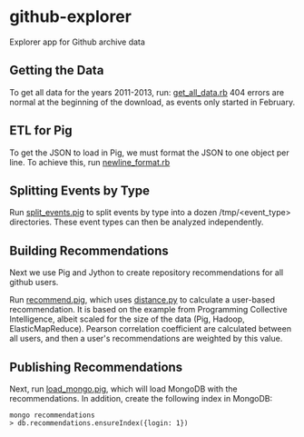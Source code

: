 github-explorer
===============

Explorer app for Github archive data

Getting the Data
----------------
To get all data for the years 2011-2013, run: [get_all_data.rb](https://github.com/rjurney/github-explorer/blob/master/get_all_data.rb) 404 errors are normal at the beginning of the download, as events only started in February.

ETL for Pig
-----------
To get the JSON to load in Pig, we must format the JSON to one object per line. To achieve this, run [newline_format.rb](https://github.com/rjurney/github-explorer/blob/master/newline_format.rb)

Splitting Events by Type
------------------------
Run [split_events.pig](https://github.com/rjurney/github-explorer/blob/master/split_events.pig) to split events by type into a dozen /tmp/<event_type> directories. These event types can then be analyzed independently.

Building Recommendations
------------------------
Next we use Pig and Jython to create repository recommendations for all github users.

Run [recommend.pig](https://github.com/rjurney/github-explorer/blob/master/recommend.pig), which uses [distance.py](https://github.com/rjurney/github-explorer/blob/master/distance.py) to calculate a user-based recommendation. It is based on the example from Programming Collective Intelligence, albeit scaled for the size of the data (Pig, Hadoop, ElasticMapReduce). Pearson correlation coefficient are calculated between all users, and then a user's recommendations are weighted by this value.

Publishing Recommendations
--------------------------
Next, run [load_mongo.pig](https://github.com/rjurney/github-explorer/blob/master/load_mongo.pig), which will load MongoDB with the recommendations. In addition, create the following index in MongoDB:

```
mongo recommendations
> db.recommendations.ensureIndex({login: 1})
```